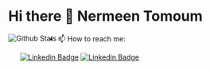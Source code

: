 # Hi there 👋 Nermeen Tomoum
<img align='left' alt='Github Stats' src='https://github-readme-stats.vercel.app/api?username=NrmeenTomoum&show_icons=true&theme=radical&custom_title=Github%20Stats%20&from=2021-05-01&to=2022-05-01&count_private=true'>

- 📫 How to reach me:
  
  [![Linkedin Badge](https://img.shields.io/badge/-Gmail-d44638?style=flat-square&logo=Gmail&logoColor=white&link=mailto:nermeentomoum@gmail.com )](mailto:nermeentomoum@gmail.com)
  [![Linkedin Badge](https://img.shields.io/badge/-LinkedIn-blue?style=flat-square&logo=Linkedin&logoColor=white&link=https://www.linkedin.com/in/nrmeentomoum/)](https://www.linkedin.com/in/nrmeentomoum/)
